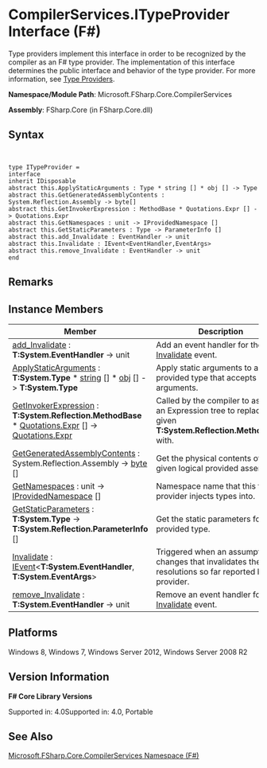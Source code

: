 # CompilerServices.ITypeProvider Interface (F#)

Type providers implement this interface in order to be recognized by the compiler as an F# type provider. The implementation of this interface determines the public interface and behavior of the type provider. For more information, see [Type Providers](Type-Providers.md).

**Namespace/Module Path**: Microsoft.FSharp.Core.CompilerServices

**Assembly**: FSharp.Core (in FSharp.Core.dll)


## Syntax


```


type ITypeProvider =
interface
inherit IDisposable
abstract this.ApplyStaticArguments : Type * string [] * obj [] -> Type  abstract this.GetGeneratedAssemblyContents : System.Reflection.Assembly -> byte[] 
abstract this.GetInvokerExpression : MethodBase * Quotations.Expr [] -> Quotations.Expr
abstract this.GetNamespaces : unit -> IProvidedNamespace []
abstract this.GetStaticParameters : Type -> ParameterInfo []
abstract this.add_Invalidate : EventHandler -> unit
abstract this.Invalidate : IEvent<EventHandler,EventArgs>
abstract this.remove_Invalidate : EventHandler -> unit
end

```



## Remarks

## Instance Members


|Member|Description|
|------|-----------|
|[add_Invalidate](http://msdn.microsoft.com/en-us/library/4d396b82-cbdb-4334-85c7-47b83d4ec16e) : **T:System.EventHandler** -&gt; unit|Add an event handler for the [Invalidate](http://msdn.microsoft.com/en-us/library/5a8d95dc-e462-4f07-90e4-9b8dfb82d100) event.|
|[ApplyStaticArguments](http://msdn.microsoft.com/en-us/library/05f98c71-5c9a-4002-aec2-b4ef2b1f6801) : **T:System.Type** &#42; [string](http://msdn.microsoft.com/en-us/library/12b97856-ec80-4f70-a018-afb0753f755a) [] &#42; [obj](http://msdn.microsoft.com/en-us/library/dcf2430f-702b-40e5-a0a1-97518bf137f7) [] -&gt; **T:System.Type**|Apply static arguments to a provided type that accepts static arguments.|
|[GetInvokerExpression](http://msdn.microsoft.com/en-us/library/5706a4fc-ac14-4d5f-9c28-bb62896e705a) : **T:System.Reflection.MethodBase** &#42; [Quotations.Expr](http://msdn.microsoft.com/en-us/library/ed6a2caf-69d4-45c2-ab97-e9b3be9bce65) [] -&gt; [Quotations.Expr](http://msdn.microsoft.com/en-us/library/ed6a2caf-69d4-45c2-ab97-e9b3be9bce65)|Called by the compiler to ask for an Expression tree to replace the given **T:System.Reflection.MethodBase** with.|
|[GetGeneratedAssemblyContents](http://msdn.microsoft.com/en-us/library/2f9dff1a-6336-4748-bc34-db172c5fcba2) : System.Reflection.Assembly -&gt; [byte](http://msdn.microsoft.com/en-us/library/17a98430-283a-4ff6-a475-e6999577179d) []|Get the physical contents of the given logical provided assembly.|
|[GetNamespaces](http://msdn.microsoft.com/en-us/library/eac5d16b-5eb7-4911-b383-20862217ae02) : unit -&gt; [IProvidedNamespace](http://msdn.microsoft.com/en-us/library/1c6f26eb-9d66-4a84-b870-7ed6dd58bbc6) []|Namespace name that this type provider injects types into.|
|[GetStaticParameters](http://msdn.microsoft.com/en-us/library/2cd79503-64e5-4cc6-9272-fc27bcb2ef18) : **T:System.Type** -&gt; **T:System.Reflection.ParameterInfo** []|Get the static parameters for a provided type.|
|[Invalidate](http://msdn.microsoft.com/en-us/library/5a8d95dc-e462-4f07-90e4-9b8dfb82d100) : [IEvent](http://msdn.microsoft.com/en-us/library/8dbca0df-f8a1-40bd-8d50-aa26f6a8b862)&lt;**T:System.EventHandler**, **T:System.EventArgs**&gt;|Triggered when an assumption changes that invalidates the resolutions so far reported by the provider.|
|[remove_Invalidate](http://msdn.microsoft.com/en-us/library/222c81e5-4b1b-49bd-9d38-a89d5fbc93f2) : **T:System.EventHandler** -&gt; unit|Remove an event handler for the [Invalidate](http://msdn.microsoft.com/en-us/library/5a8d95dc-e462-4f07-90e4-9b8dfb82d100) event.|

## Platforms
Windows 8, Windows 7, Windows Server 2012, Windows Server 2008 R2


## Version Information
**F# Core Library Versions**

Supported in: 4.0Supported in: 4.0, Portable




## See Also
[Microsoft.FSharp.Core.CompilerServices Namespace &#40;F&#35;&#41;](Microsoft.FSharp.Core.CompilerServices-Namespace-%5BFSharp%5D.md)

